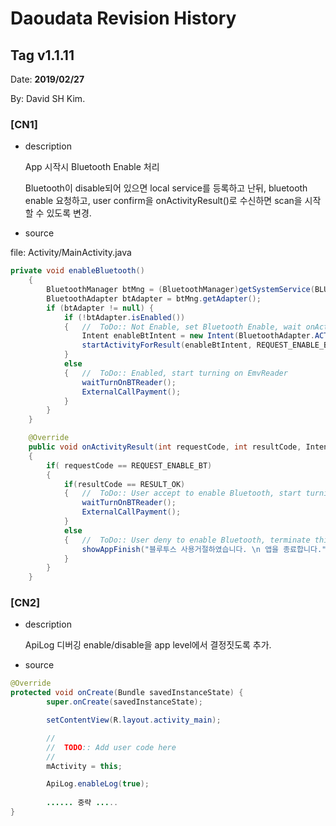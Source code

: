 # Daoudata Revision History

## Tag v1.1.11

Date:	**2019/02/27**

By:	David SH Kim.

### [CN1]

- description

  App 시작시 Bluetooth Enable 처리

  Bluetooth이 disable되어 있으면 local service를 등록하고 난뒤, bluetooth enable 요청하고, user confirm을 onActivityResult()로 수신하면 scan을 시작할 수 있도록 변경.

- source

file: Activity/MainActivity.java

```java
private void enableBluetooth()
	{
		BluetoothManager btMng = (BluetoothManager)getSystemService(BLUETOOTH_SERVICE);
		BluetoothAdapter btAdapter = btMng.getAdapter();
		if (btAdapter != null) {
			if (!btAdapter.isEnabled())
			{	//	ToDo:: Not Enable, set Bluetooth Enable, wait onActivityResult.
				Intent enableBtIntent = new Intent(BluetoothAdapter.ACTION_REQUEST_ENABLE);
				startActivityForResult(enableBtIntent, REQUEST_ENABLE_BT);
			}
			else
			{	//	ToDo:: Enabled, start turning on EmvReader
				waitTurnOnBTReader();
				ExternalCallPayment();
			}
		}
	}

	@Override
	public void onActivityResult(int requestCode, int resultCode, Intent data)
	{
		if( requestCode == REQUEST_ENABLE_BT)
		{
			if(resultCode == RESULT_OK)
			{	//	ToDo:: User accept to enable Bluetooth, start turning on EmvReader
				waitTurnOnBTReader();
				ExternalCallPayment();
			}
			else
			{	//	ToDo:: User deny to enable Bluetooth, terminate this app.
				showAppFinish("블루투스 사용거절하였습니다. \n 앱을 종료합니다.", false);
			}
		}
	}
```



### [CN2]

- description

  ApiLog 디버깅 enable/disable을 app level에서 결정짓도록 추가.

- source

```java
@Override
protected void onCreate(Bundle savedInstanceState) {
        super.onCreate(savedInstanceState);

		setContentView(R.layout.activity_main);

		//
		//	TODO:: Add user code here
		//
		mActivity = this;

		ApiLog.enableLog(true);
		
		...... 중략 .....
}
```

